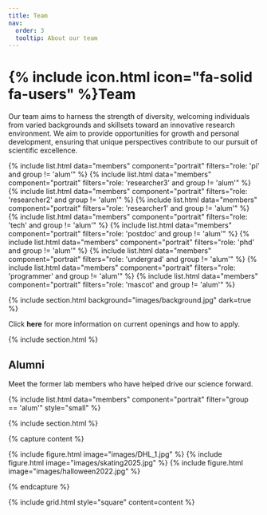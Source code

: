 ```yaml
---
title: Team
nav:
  order: 3
  tooltip: About our team
---
```


# {% include icon.html icon="fa-solid fa-users" %}Team

Our team aims to harness the strength of diversity, welcoming individuals from varied backgrounds and skillsets toward an innovative research environment. We aim to provide opportunities for growth and personal development, ensuring that unique perspectives contribute to our pursuit of scientific excellence.

{% include list.html data="members" component="portrait" filters="role: 'pi' and group != 'alum'" %}
{% include list.html data="members" component="portrait" filters="role: 'researcher3' and group != 'alum'" %}
{% include list.html data="members" component="portrait" filters="role: 'researcher2' and group != 'alum'" %}
{% include list.html data="members" component="portrait" filters="role: 'researcher1' and group != 'alum'" %}
{% include list.html data="members" component="portrait" filters="role: 'tech' and group != 'alum'" %}
{% include list.html data="members" component="portrait" filters="role: 'postdoc' and group != 'alum'" %}
{% include list.html data="members" component="portrait" filters="role: 'phd' and group != 'alum'" %}
{% include list.html data="members" component="portrait" filters="role: 'undergrad' and group != 'alum'" %}
{% include list.html data="members" component="portrait" filters="role: 'programmer' and group != 'alum'" %}
{% include list.html data="members" component="portrait" filters="role: 'mascot' and group != 'alum'" %}



{% include section.html background="images/background.jpg" dark=true %}

Click <a href="https://cregglab.github.io/recruitment/" style="text-decoration: none;"><strong>here</strong></a> for more information on current openings and how to apply. 


{% include section.html %}

## Alumni

Meet the former lab members who have helped drive our science forward. 

{% include list.html data="members" component="portrait" filter="group == 'alum'" style="small" %}



{% include section.html %}

{% capture content %}

{% include figure.html image="images/DHL_1.jpg" %}
{% include figure.html image="images/skating2025.jpg" %}
{% include figure.html image="images/halloween2022.jpg" %}

{% endcapture %}

{% include grid.html style="square" content=content %}
